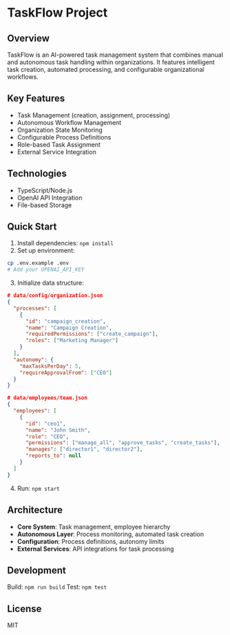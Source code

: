 # TaskFlow Project

## Overview
TaskFlow is an AI-powered task management system that combines manual and autonomous task handling within organizations. It features intelligent task creation, automated processing, and configurable organizational workflows.

## Key Features
- Task Management (creation, assignment, processing)
- Autonomous Workflow Management
- Organization State Monitoring
- Configurable Process Definitions
- Role-based Task Assignment
- External Service Integration

## Technologies
- TypeScript/Node.js
- OpenAI API Integration
- File-based Storage

## Quick Start
1. Install dependencies: `npm install`
2. Set up environment: 
```bash
cp .env.example .env
# Add your OPENAI_API_KEY
```
3. Initialize data structure:
```json
# data/config/organization.json
{
  "processes": [
    {
      "id": "campaign_creation",
      "name": "Campaign Creation",
      "requiredPermissions": ["create_campaign"],
      "roles": ["Marketing Manager"]
    }
  ],
  "autonomy": {
    "maxTasksPerDay": 5,
    "requireApprovalFrom": ["CEO"]
  }
}

# data/employees/team.json
{
  "employees": [
    {
      "id": "ceo1",
      "name": "John Smith",
      "role": "CEO",
      "permissions": ["manage_all", "approve_tasks", "create_tasks"],
      "manages": ["director1", "director2"],
      "reports_to": null
    }
  ]
}
```
4. Run: `npm start`

## Architecture
- **Core System**: Task management, employee hierarchy
- **Autonomous Layer**: Process monitoring, automated task creation
- **Configuration**: Process definitions, autonomy limits
- **External Services**: API integrations for task processing

## Development
Build: `npm run build`
Test: `npm test`

## License
MIT